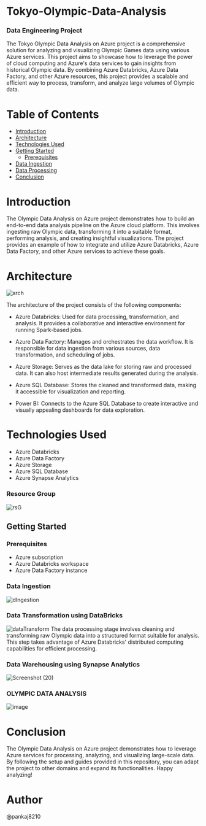 # Tokyo-Olympic-Data-Analysis
### Data Engineering Project
The Tokyo Olympic Data Analysis on Azure project is a comprehensive solution for analyzing and visualizing Olympic Games data using various Azure services. This project aims to showcase how to leverage the power of cloud computing and Azure's data services to gain insights from historical Olympic data. By combining Azure Databricks, Azure Data Factory, and other Azure resources, this project provides a scalable and efficient way to process, transform, and analyze large volumes of Olympic data.

# Table of Contents
- [Introduction](https://github.com/pankaj8210/Olympics-Data-Analytics/blob/main/README.md#introduction)
- [Architecture](https://github.com/pankaj8210/Olympics-Data-Analytics/blob/main/README.md#architecture)
- [Technologies Used](https://github.com/pankaj8210/Olympics-Data-Analytics/blob/main/README.md#technologies-used)
- [Getting Started](https://github.com/pankaj8210/Olympics-Data-Analytics/blob/main/README.md#getting-started)
  - [Prerequisites](https://github.com/pankaj8210/Olympics-Data-Analytics/blob/main/README.md#prerequisites)
- [Data Ingestion](https://github.com/pankaj8210/Olympics-Data-Analytics/blob/main/README.md#data-ingestion)
- [Data Processing](https://github.com/pankaj8210/Olympics-Data-Analytics/blob/main/README.md#datafactory)
- [Conclusion](https://github.com/pankaj8210/Olympics-Data-Analytics/blob/main/README.md#conclusion)

# Introduction
The Olympic Data Analysis on Azure project demonstrates how to build an end-to-end data analysis pipeline on the Azure cloud platform. This involves ingesting raw Olympic data, transforming it into a suitable format, performing analysis, and creating insightful visualizations. The project provides an example of how to integrate and utilize Azure Databricks, Azure Data Factory, and other Azure services to achieve these goals.

# Architecture
![arch](https://github.com/pankaj8210/Olympics-Data-Analytics/assets/60617234/332dd635-c741-417a-b2de-bc525649052e)

The architecture of the project consists of the following components:
* Azure Databricks: Used for data processing, transformation, and analysis. It provides a collaborative and interactive environment for running Spark-based jobs.

* Azure Data Factory: Manages and orchestrates the data workflow. It is responsible for data ingestion from various sources, data transformation, and scheduling of jobs.

* Azure Storage: Serves as the data lake for storing raw and processed data. It can also host intermediate results generated during the analysis.

* Azure SQL Database: Stores the cleaned and transformed data, making it accessible for visualization and reporting.

* Power BI: Connects to the Azure SQL Database to create interactive and visually appealing dashboards for data exploration.

# Technologies Used
* Azure Databricks
* Azure Data Factory
* Azure Storage
* Azure SQL Database
* Azure Synapse Analytics
### Resource Group
![rsG](https://github.com/pankaj8210/Olympics-Data-Analytics/assets/60617234/2f481de3-b486-46e4-b38b-80b4410d6d01)
## Getting Started
### Prerequisites
* Azure subscription
* Azure Databricks workspace
* Azure Data Factory instance


### Data Ingestion
![dIngestion](https://github.com/pankaj8210/Olympics-Data-Analytics/assets/60617234/180d3f6a-5599-4c90-bdfc-b43dc1eef818)
### Data Transformation using DataBricks
![dataTransform](https://github.com/pankaj8210/Olympics-Data-Analytics/assets/60617234/63c7a5c8-dc21-46c8-b36d-6e965666ffdd)
The data processing stage involves cleaning and transforming raw Olympic data into a structured format suitable for analysis. This step takes advantage of Azure Databricks' distributed computing capabilities for efficient processing.

### Data Warehousing using Synapse Analytics
![Screenshot (20)](https://github.com/pankaj8210/Olympics-Data-Analytics/assets/60617234/c061d6ae-656f-4f3a-b991-cf87d069af66)

### OLYMPIC DATA ANALYSIS
![image](https://github.com/pankaj8210/Olympics-Data-Analytics/assets/60617234/9e2aef28-89f9-4f41-a12f-e933b77ef636)


# Conclusion

The Olympic Data Analysis on Azure project demonstrates how to leverage Azure services for processing, analyzing, and visualizing large-scale data. By following the setup and guides provided in this repository, you can adapt the project to other domains and expand its functionalities. Happy analyzing!

# Author
@pankaj8210
